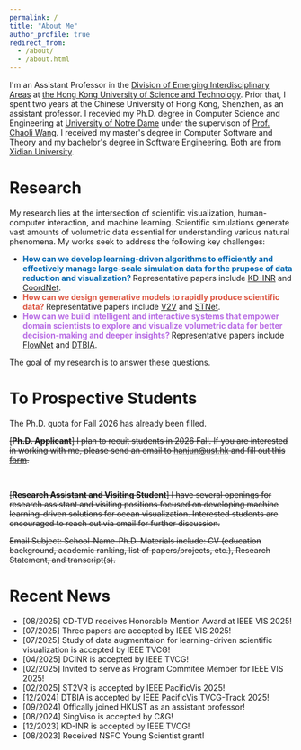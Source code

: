```yaml
---
permalink: /
title: "About Me"
author_profile: true
redirect_from: 
  - /about/
  - /about.html
---
```


I'm an Assistant Professor in the [Division of Emerging Interdisciplinary Areas](https://emia.hkust.edu.hk) at [the Hong Kong University of Science and Technology](https://hkust.edu.hk/). Prior that, I spent two years at the Chinese University of Hong Kong, Shenzhen, as an assistant professor. I recevied my Ph.D. degree in Computer Science and Engineering at [University of Notre Dame](https://www.nd.edu/) under the supervison of [Prof. Chaoli Wang](https://sites.nd.edu/chaoli-wang/). I received my master's degree in Computer Software and Theory and my bachelor's degree in Software Engineering. Both are from [Xidian University](https://en.xidian.edu.cn).

<h1 id='research'>Research</h1>
My research lies at the intersection of scientific visualization, human-computer interaction, and machine learning. Scientific simulations generate vast amounts of volumetric data essential for understanding various natural phenomena. My works seek to address the following key challenges:
<ul>
<li> <span style="color: #0067B1; font-weight: bold;"> How can we develop learning-driven algorithms to efficiently and effectively manage large-scale simulation data for the prupose of data reduction and visualization? </span> Representative papers include <a href='https://ieeexplore.ieee.org/abstract/document/10371224/'>KD-INR</a> and <a href='https://ieeexplore.ieee.org/abstract/document/9852325/'>CoordNet</a>. </li>
<li> <span style="color: #DC5541; font-weight: bold;"> How can we design generative models to rapidly produce scientific data? </span> Representative papers include <a href='https://ieeexplore.ieee.org/document/9230431/'>V2V</a> and <a href='https://ieeexplore.ieee.org/document/9552857/'>STNet</a>. </li>
<li><span style="color: #B86CE4; font-weight: bold;"> How can we build intelligent and interactive systems that empower domain scientists to explore and visualize volumetric data for better decision-making and deeper insights? </span> Representative papers include <a href='https://ieeexplore.ieee.org/abstract/document/8532319'>FlowNet</a> and <a href='https://ieeexplore.ieee.org/abstract/document/10988699'>DTBIA</a>. </li>
</ul>

The goal of my research is to answer these questions.

<h1 id="students">To Prospective Students</h1>
The Ph.D. quota for Fall 2026 has already been filled.
<br/>

<s> [<b>Ph.D. Applicant</b>] I plan to recuit  students in 2026 Fall. If you are interested in working with me, please send an email to hanjun@ust.hk and fill out this <a href='https://forms.gle/FBWqxbXtYLyB9Rkw9'>form</a>. 

<br />

[<b>Research Assistant and Visiting Student</b>] I have several openings for research assistant and visiting positions focused on developing machine learning-driven solutions for ocean visualization. Interested students are encouraged to reach out via email for further discussion. 
<br />

Email Subject: School-Name-Ph.D.
Materials include: CV (education background, academic ranking, list of papers/projects, etc.), Research Statement, and transcript(s).
</s> 

<h1 id="recent-news">Recent News</h1>
<ul> 
  <li>[08/2025] CD-TVD receives Honorable Mention Award at IEEE VIS 2025!</li>
  <li>[07/2025] Three papers are accepted by IEEE VIS 2025!</li>
  <li>[07/2025] Study of data augmenttaion for learning-driven scientific visualization is accepted by IEEE TVCG!</li>
  <li>[04/2025] DCINR is accepted by IEEE TVCG!</li>
  <li>[02/2025] Invited to serve as Program Commitee Member for IEEE VIS 2025!</li>
  <li>[02/2025] ST2VR is accepted by IEEE PacificVis 2025!</li>
  <li>[12/2024] DTBIA is accepted by IEEE PacificVis TVCG-Track 2025!</li>
  <li>[09/2024] Offically joined HKUST as an assistant professor!</li>
  <li>[08/2024] SingViso is accepted by C&G!</li>
  <li>[12/2023] KD-INR is accepted by IEEE TVCG!</li>
  <li>[08/2023] Received NSFC Young Scientist grant!</li>
</ul>

